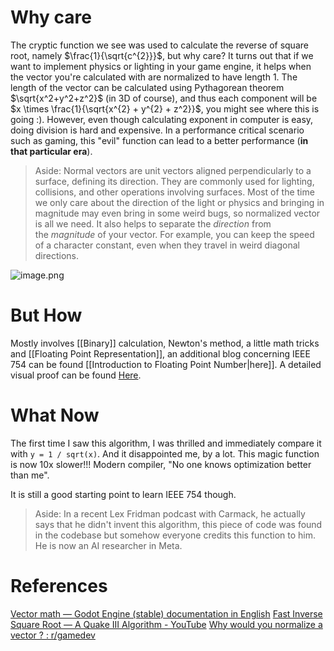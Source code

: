 # Why care
The cryptic function we see was used to calculate the reverse of square root, namely $\frac{1}{\sqrt{c^{2}}}$, but why care?
It turns out that if we want to implement physics or lighting in your game engine, it helps when the vector you're calculated with are normalized to have length 1. The length of the vector can be calculated using Pythagorean theorem $\sqrt{x^2+y^2+z^2}$ (in 3D of course), and thus each component will be $x \times \frac{1}{\sqrt{x^{2} + y^{2} + z^2}}$, you might see where this is going :).
However, even though calculating exponent in computer is easy, doing division is hard and expensive. In a performance critical scenario such as gaming, this "evil" function can lead to a better performance (**in that particular era**).

>Aside: Normal vectors are unit vectors aligned perpendicularly to a surface, defining its direction. They are commonly used for lighting, collisions, and other operations involving surfaces. Most of the time we only care about the direction of the light or physics and bringing in magnitude may even bring in some weird bugs, so normalized vector is all we need. It also helps to separate the _direction_ from the _magnitude_ of your vector. For example, you can keep the speed of a character constant, even when they travel in weird diagonal directions.

![image.png](https://img.ynchen.me/2023/03/52baa166b548ea36b02578f634751387.webp)

# But How
Mostly involves [[Binary]] calculation, Newton's method, a little math tricks and [[Floating Point Representation]], an additional blog concerning IEEE 754 can be found [[Introduction to Floating Point Number|here]].
A detailed visual proof can be found [Here](https://www.youtube.com/watch?v=p8u_k2LIZyo).

# What Now
The first time I saw this algorithm, I was thrilled and immediately compare it with `y = 1 / sqrt(x)`. And it disappointed me, by a lot. This magic function is now 10x slower!!!
Modern compiler, "No one knows optimization better than me".

It is still a good starting point to learn IEEE 754 though.

> Aside: In a recent Lex Fridman podcast with Carmack, he actually says that he didn't invent this algorithm, this piece of code was found in the codebase but somehow everyone credits this function to him. He is now an AI researcher in Meta.


# References
[Vector math — Godot Engine (stable) documentation in English](https://docs.godotengine.org/en/stable/tutorials/math/vector_math.html)
[Fast Inverse Square Root — A Quake III Algorithm - YouTube](https://www.youtube.com/watch?v=p8u_k2LIZyo)
[Why would you normalize a vector ? : r/gamedev](https://www.reddit.com/r/gamedev/comments/52fayj/why_would_you_normalize_a_vector/)